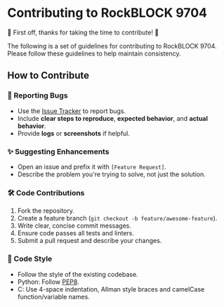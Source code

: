 # Contributing to RockBLOCK 9704

🎉 First off, thanks for taking the time to contribute! 🎉

The following is a set of guidelines for contributing to RockBLOCK 9704.
Please follow these guidelines to help maintain consistency.

## How to Contribute

### 🐛 Reporting Bugs

- Use the [Issue Tracker](https://github.com/rock7/rockblock-9704/issues) to report bugs.
- Include **clear steps to reproduce**, **expected behavior**, and **actual behavior**.
- Provide **logs** or **screenshots** if helpful.

### ✨ Suggesting Enhancements

- Open an issue and prefix it with `[Feature Request]`.
- Describe the problem you're trying to solve, not just the solution.

### 🛠️ Code Contributions

1. Fork the repository.
2. Create a feature branch (`git checkout -b feature/awesome-feature`).
3. Write clear, concise commit messages.
4. Ensure code passes all tests and linters.
5. Submit a pull request and describe your changes.

### 📐 Code Style

- Follow the style of the existing codebase.
- Python: Follow [PEP8](https://peps.python.org/pep-0008/).
- C: Use 4-space indentation, Allman style braces and camelCase function/variable names.

